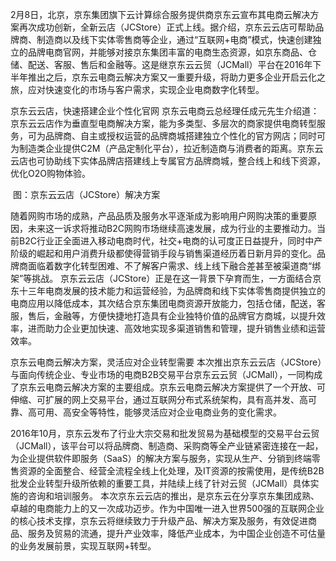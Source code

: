 2月8日，北京，京东集团旗下云计算综合服务提供商京东云宣布其电商云解决方案再次成功创新，全新云店（JCStore）正式上线。据介绍，京东云云店可帮助品牌商、制造商以及线下实体零售商等企业，通过“互联网+电商”模式，快速创建独立的品牌电商官网，并能够对接京东集团丰富的电商生态资源，如京东商品、仓储、配送、客服、售后和金融等。这是继京东云云贸（JCMall）平台在2016年下半年推出之后，京东云电商云解决方案又一重要升级，将助力更多企业开启云化之旅，应对快速变化的市场与客户需求，实现企业电商数字化转型。

京东云云店，快速搭建企业个性化官网
京东云电商云总经理任成元先生介绍道：京东云云店作为垂直型电商解决方案，能为多类型、多层次的商家提供电商转型服务，可为品牌商、自主或授权运营的品牌商城搭建独立个性化的官方网店；同时可为制造类企业提供C2M（产品定制化平台），拉近制造商与消费者的距离。京东云云店也可协助线下实体品牌店搭建线上专属官方品牌商城，整合线上和线下资源，优化O2O购物体验。

![]()
图：京东云云店（JCStore）解决方案

随着网购市场的成熟，产品品质及服务水平逐渐成为影响用户网购决策的重要原因，未来这一诉求将推动B2C网购市场继续高速发展，成为行业的主要推动力。当前B2C行业正全面进入移动电商时代，社交+电商的认可度正日益提升，同时中产阶级的崛起和用户消费升级都使得营销手段与销售渠道经历着日新月异的变化。品牌商面临着数字化转型困难、不了解客户需求、线上线下融合差甚至被渠道商“绑架”等挑战。
京东云云店（JCStore）正是在这一背景下孕育而生，一方面结合京东十三年电商发展的技术能力和运营经验，为品牌商和线下实体零售商提供独立的电商应用以降低成本，其次结合京东集团电商资源开放能力，包括仓储，配送，客服，售后，金融等，方便快捷地打造具有企业独特价值的品牌官方商城，以提升效率，进而助力企业更加快速、高效地实现多渠道销售和管理，提升销售业绩和运营效率。

京东云电商云解决方案，灵活应对企业转型需要
本次推出京东云云店（JCStore）与面向传统企业、专业市场的电商B2B交易平台京东云云贸（JCMall），一同构成了京东云电商云解决方案的主要组成。京东云电商云解决方案提供了一个开放、可伸缩、可扩展的网上交易平台，通过互联网分布式系统架构，具有高并发、高可靠、高可用、高安全等特性，能够灵活应对企业电商业务的变化需求。

2016年10月，京东云发布了行业大宗交易和批发贸易为基础模型的交易平台云贸（JCMall），该平台可以将品牌商、制造商、采购商等全产业链紧密连接在一起，为企业提供软件即服务（SaaS）的解决方案与服务，实现从生产、分销到终端零售资源的全面整合、经营全流程全线上化处理，及IT资源的按需使用，是传统B2B批发企业转型升级所依赖的重要工具，并陆续上线了针对云贸（JCMall）具体实施的咨询和培训服务。
本次京东云云店的推出，是京东云在分享京东集团成熟、卓越的电商能力上的又一次成功迈步。作为中国唯一进入世界500强的互联网企业的核心技术支撑，京东云将继续致力于升级产品、解决方案及服务，有效促进商品、服务及贸易的流通，提升产业效率，降低产业成本，为中国企业创造不可估量的业务发展前景，实现互联网+转型。
